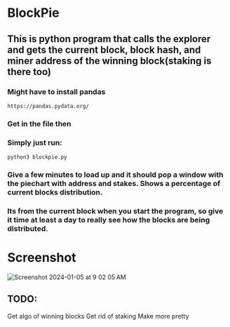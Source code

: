 # BlockPie

## This is python program that calls the explorer and gets the current block, block hash, and miner address of the winning block(staking is there too)

### Might have to install pandas
`https://pandas.pydata.org/`

### Get in the file then
### Simply just run:
`python3 blockpie.py`

### Give a few minutes to load up and it should pop a window with the piechart with address and stakes. Shows a percentage of current blocks distribution.
### Its from the current block when you start the program, so give it time at least a day to really see how the blocks are being distributed.

# Screenshot 
![Screenshot 2024-01-05 at 9 02 05 AM](https://github.com/ohcee/blockpie/assets/46406370/76f7ebcc-5c38-47f7-919d-36bb64f7ef3b)

## TODO:
Get algo of winning blocks 
Get rid of staking
Make more pretty
